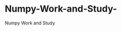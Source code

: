  # Numpy-Work-and-Study-
Numpy Work and Study 
                
                
              
                                  
                                    
                                                                                               
                                                                                                               
                                 
                                                        
                                                                  
               
                                              
                                                                              
                                                                                          
                                                                                                                                                                                                                                   
                                                                                                                                                                      
                                                                                                                                                                                        
                                                                                                        
                                                                                                                                 
                                    
                                                                                             
                                              
